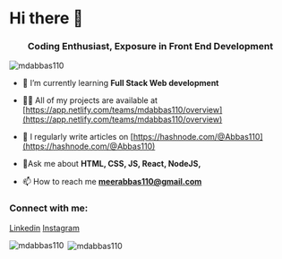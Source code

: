 <h1 align="left">Hi there 👋</h1>
<h3 align="center">Coding Enthusiast, Exposure in Front End Development</h3>

<p align="left"> <img src="https://komarev.com/ghpvc/?username=mdabbas110&label=Profile%20views&color=0e75b6&style=flat" alt="mdabbas110" /> </p>

- 🌱 I’m currently learning **Full Stack Web development**

- 👨‍💻 All of my projects are available at [https://app.netlify.com/teams/mdabbas110/overview](https://app.netlify.com/teams/mdabbas110/overview)

- 📝 I regularly write articles on [https://hashnode.com/@Abbas110](https://hashnode.com/@Abbas110)

- 💬Ask me about **HTML, CSS, JS, React, NodeJS,**

- 📫 How to reach me **meerabbas110@gmail.com**

<h3 align="left">Connect with me:</h3>
<p align="left">
<a href="https://linkedin.com/in/syed mohammad abbas" target="blank">Linkedin</a>
<a href="https://instagram.com/abbas_abidi__" target="blank">Instagram</a>
</p>

<p><img align="left" src="https://github-readme-stats.vercel.app/api/top-langs?username=mdabbas110&show_icons=true&locale=en&layout=compact" alt="mdabbas110" /></p>

<p>&nbsp;<img align="center" src="https://github-readme-stats.vercel.app/api?username=mdabbas110&show_icons=true&locale=en" alt="mdabbas110" /></p>
